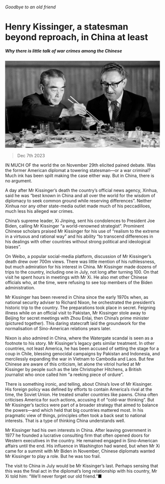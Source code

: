 ###### Goodbye to an old friend

# Henry Kissinger, a statesman beyond reproach, in China at least 

##### Why there is little talk of war crimes among the Chinese 

![image](images/20231209_CNP501.jpg) 

> Dec 7th 2023 

IN MUCH OF the world the  on November 29th elicited pained debate. Was the former American diplomat a towering statesman—or a war criminal? Much ink has been spilt making the case either way. But in China, there is no argument. 

A day after Mr Kissinger’s death the country’s official news agency, Xinhua, said he was “best known in China and all over the world for the wisdom of diplomacy to seek common ground while reserving differences”. Neither Xinhua nor any other state-media outlet made much of his peccadilloes, much less his alleged war crimes.

China’s supreme leader, Xi Jinping, sent his condolences to President Joe Biden, calling Mr Kissinger “a world-renowned strategist“. Prominent Chinese scholars praised Mr Kissinger for his use of “realism to the extreme in a virtuous and rational way” and his ability “to transcend differences in his dealings with other countries without strong political and ideological biases”. 

On Weibo, a popular social-media platform, discussion of Mr Kissinger’s death drew over 700m views. There was little mention of his ruthlessness, but much admiration for his interest in China. Mr Kissinger made dozens of trips to the country, including one in July, not long after turning 100. On that visit he spent hours in meetings with Mr Xi. He also met other Chinese officials who, at the time, were refusing to see top members of the Biden administration.

Mr Kissinger has been revered in China since the early 1970s when, as national security adviser to Richard Nixon, he orchestrated the president’s historic trip to the country. The preparations took place in secret. Feigning illness while on an official visit to Pakistan, Mr Kissinger stole away to Beijing for secret meetings with Zhou Enlai, then China’s prime minister (pictured together). This daring statecraft laid the groundwork for the normalisation of Sino-American relations years later.

Nixon is also admired in China, where the Watergate scandal is seen as a footnote to his story. Mr Kissinger’s legacy gets similar treatment. In other countries, not least America, he has been accused of setting the stage for a coup in Chile, blessing genocidal campaigns by Pakistan and Indonesia, and mercilessly expanding the war in Vietnam to Cambodia and Laos. But few Chinese are aware of this criticism, let alone the vitriol hurled at Mr Kissinger by people such as the late Christopher Hitchens, a British journalist who once called him “a reeking piece of ordure”.

There is something ironic, and telling, about China’s love of Mr Kissinger. His foreign policy was defined by efforts to contain America’s rival at the time, the Soviet Union. He treated smaller countries like pawns. China often criticises America for such actions, accusing it of “cold-war thinking”. But Mr Kissinger’s tactics were part of a broader strategy that aimed to balance the powers—and which held that big countries mattered most. In his pragmatic view of things, principles often took a back seat to national interests. That is a type of thinking China understands well. 

Mr Kissinger had his own interests in China. After leaving government in 1977 he founded a lucrative consulting firm that often opened doors for Western executives in the country. He remained engaged in Sino-American affairs until the end. His influence in Washington had waned, but when Mr Xi came for a summit with Mr Biden in November, Chinese diplomats wanted Mr Kissinger to play a role. But he was too frail. 

The visit to China in July would be Mr Kissinger’s last. Perhaps sensing that this was the final act in the diplomat’s long relationship with his country, Mr Xi told him: “We’ll never forget our old friend.”■


